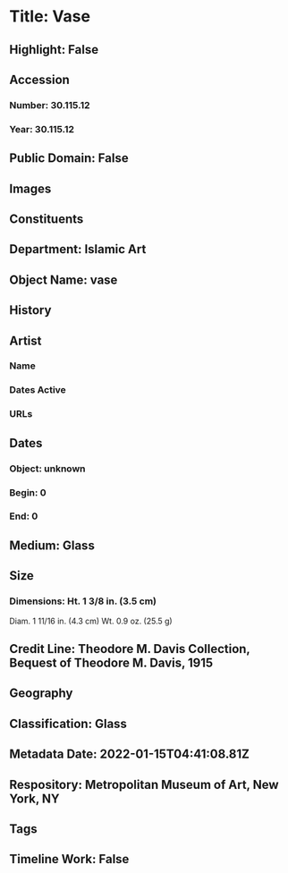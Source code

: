 # Title: Vase
## Highlight: False
## Accession
### Number: 30.115.12
### Year: 30.115.12
## Public Domain: False
## Images
## Constituents
## Department: Islamic Art
## Object Name: vase
## History
## Artist
### Name
### Dates Active
### URLs
## Dates
### Object: unknown
### Begin: 0
### End: 0
## Medium: Glass
## Size
### Dimensions: Ht. 1 3/8 in. (3.5 cm)
Diam. 1 11/16 in. (4.3 cm)
Wt. 0.9 oz. (25.5 g)
## Credit Line: Theodore M. Davis Collection, Bequest of Theodore M. Davis, 1915
## Geography
## Classification: Glass
## Metadata Date: 2022-01-15T04:41:08.81Z
## Respository: Metropolitan Museum of Art, New York, NY
## Tags
## Timeline Work: False